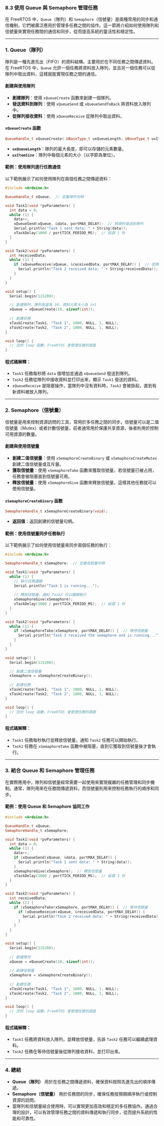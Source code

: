 ### 8.3 **使用 Queue 與 Semaphore 管理任務**

在 FreeRTOS 中，`Queue`（隊列）和 `Semaphore`（信號量）是兩種常用的同步和通信機制，它們被廣泛應用於管理多任務之間的協作。這一節將介紹如何使用隊列和信號量來實現任務間的通信和同步，從而提高系統的靈活性和穩定性。

---

### 1. **Queue（隊列）**

隊列是一種先進先出（FIFO）的資料結構，主要用於在不同任務之間傳遞資料。在 FreeRTOS 中，`Queue` 允許一個任務將資料放入隊列，並且另一個任務可以從隊列中取出資料，這樣就能實現任務之間的通信。

#### **創建與使用隊列**

- **創建隊列**：使用 `xQueueCreate` 函數來創建一個隊列。
- **發送資料到隊列**：使用 `xQueueSend` 或 `xQueueSendToBack` 將資料放入隊列中。
- **從隊列接收資料**：使用 `xQueueReceive` 從隊列中取出資料。

#### **`xQueueCreate` 函數**

```cpp
QueueHandle_t xQueueCreate( UBaseType_t uxQueueLength, UBaseType_t uxItemSize );
```

- **`uxQueueLength`**：隊列的最大長度，即可以存儲的元素數量。
- **`uxItemSize`**：隊列中每個元素的大小（以字節為單位）。

#### **範例：使用隊列進行任務通信**

以下範例展示了如何使用隊列在兩個任務之間傳遞資料：

```cpp
#include <Arduino.h>

QueueHandle_t xQueue;  // 定義隊列句柄

void Task1(void *pvParameters) {
  int data = 0;
  while (1) {
    data++;
    xQueueSend(xQueue, &data, portMAX_DELAY);  // 將資料發送到隊列
    Serial.println("Task 1 sent data: " + String(data));
    vTaskDelay(1000 / portTICK_PERIOD_MS);  // 延遲 1 秒
  }
}

void Task2(void *pvParameters) {
  int receivedData;
  while (1) {
    if (xQueueReceive(xQueue, &receivedData, portMAX_DELAY)) {  // 從隊列接收資料
      Serial.println("Task 2 received data: " + String(receivedData));
    }
  }
}

void setup() {
  Serial.begin(115200);

  // 創建隊列，隊列長度為 10，資料元素大小為 int
  xQueue = xQueueCreate(10, sizeof(int));
  
  // 創建任務
  xTaskCreate(Task1, "Task 1", 1000, NULL, 1, NULL);
  xTaskCreate(Task2, "Task 2", 1000, NULL, 1, NULL);
}

void loop() {
  // 空的 loop 函數，FreeRTOS 會管理任務的調度
}
```

#### **程式碼解釋：**
- `Task1` 任務每秒將 `data` 值增加並通過 `xQueueSend` 發送到隊列。
- `Task2` 任務從隊列中接收資料並打印出來，顯示 `Task1` 發送的資料。
- `xQueueReceive` 是阻塞操作，當隊列中沒有資料時，`Task2` 會被掛起，直到有新資料被放入隊列。

---

### 2. **Semaphore（信號量）**

信號量是用來控制資源訪問的工具，常用於多任務之間的同步。信號量可以是二值信號量（Mutex）或者計數信號量，前者通常用於保護共享資源，後者則用於控制可用資源的數量。

#### **創建與使用信號量**

- **創建二值信號量**：使用 `xSemaphoreCreateBinary` 或 `xSemaphoreCreateMutex` 創建二值信號量或互斥量。
- **獲取信號量**：使用 `xSemaphoreTake` 函數來獲取信號量，若信號量已被占用，任務會被阻塞直到信號量可用。
- **釋放信號量**：使用 `xSemaphoreGive` 函數來釋放信號量，這樣其他任務就可以使用信號量。

#### **`xSemaphoreCreateBinary` 函數**

```cpp
SemaphoreHandle_t xSemaphoreCreateBinary(void);
```

- **返回值**：返回創建的信號量句柄。

#### **範例：使用信號量同步任務執行**

以下範例展示了如何使用信號量來同步兩個任務的執行：

```cpp
#include <Arduino.h>

SemaphoreHandle_t xSemaphore;  // 定義信號量句柄

void Task1(void *pvParameters) {
  while (1) {
    // 執行任務邏輯
    Serial.println("Task 1 is running...");
    
    // 釋放信號量，通知 Task2 可以繼續執行
    xSemaphoreGive(xSemaphore);  
    vTaskDelay(1000 / portTICK_PERIOD_MS);  // 延遲 1 秒
  }
}

void Task2(void *pvParameters) {
  while (1) {
    if (xSemaphoreTake(xSemaphore, portMAX_DELAY)) {  // 等待信號量
      Serial.println("Task 2 received the semaphore and is running...");
    }
  }
}

void setup() {
  Serial.begin(115200);

  // 創建二值信號量
  xSemaphore = xSemaphoreCreateBinary();
  
  // 創建任務
  xTaskCreate(Task1, "Task 1", 1000, NULL, 1, NULL);
  xTaskCreate(Task2, "Task 2", 1000, NULL, 1, NULL);
}

void loop() {
  // 空的 loop 函數，FreeRTOS 會管理任務的調度
}
```

#### **程式碼解釋：**
- `Task1` 任務每秒執行並釋放信號量，通知 `Task2` 任務可以開始執行。
- `Task2` 任務在 `xSemaphoreTake` 函數中被阻塞，直到它獲取到信號量後才會執行。

---

### 3. **結合 Queue 和 Semaphore 管理任務**

在實際應用中，隊列和信號量經常需要一起使用來實現複雜的任務管理和同步機制。通常，隊列用來在任務間傳遞資料，而信號量則用來控制任務執行的順序和同步。

#### **範例：使用 Queue 和 Semaphore 協同工作**

```cpp
#include <Arduino.h>

QueueHandle_t xQueue;
SemaphoreHandle_t xSemaphore;

void Task1(void *pvParameters) {
  int data = 0;
  while (1) {
    data++;
    if (xQueueSend(xQueue, &data, portMAX_DELAY)) {
      Serial.println("Task 1 sent data: " + String(data));
    }
    xSemaphoreGive(xSemaphore);  // 釋放信號量
    vTaskDelay(1000 / portTICK_PERIOD_MS);  // 延遲 1 秒
  }
}

void Task2(void *pvParameters) {
  int receivedData;
  while (1) {
    if (xSemaphoreTake(xSemaphore, portMAX_DELAY)) {  // 等待信號量
      if (xQueueReceive(xQueue, &receivedData, portMAX_DELAY)) {
        Serial.println("Task 2 received data: " + String(receivedData));
      }
    }
  }
}

void setup() {
  Serial.begin(115200);
  
  // 創建隊列
  xQueue = xQueueCreate(10, sizeof(int));
  
  // 創建信號量
  xSemaphore = xSemaphoreCreateBinary();
  
  // 創建任務
  xTaskCreate(Task1, "Task 1", 1000, NULL, 1, NULL);
  xTaskCreate(Task2, "Task 2", 1000, NULL, 1, NULL);
}

void loop() {
  // 空的 loop 函數，FreeRTOS 會管理任務的調度
}
```

#### **程式碼解釋：**
- `Task1` 任務將資料放入隊列，並釋放信號量，告訴 `Task2` 任務可以繼續處理資料。
- `Task2` 任務在等待信號量後從隊列接收資料，並打印出來。

---

### 4. **總結**

- **Queue（隊列）** 用於在任務之間傳遞資料，確保資料按照先進先出的順序傳遞。
- **Semaphore（信號量）** 用於任務間的同步，確保任務按預期順序執行或控制資源的訪問。
- 當隊列和信號量結合使用時，可以實現更加高效和穩定的多任務協作。通過合理的設計，可以有效管理任務之間的資料傳遞和執行同步，從而提升系統的性能和可靠性。